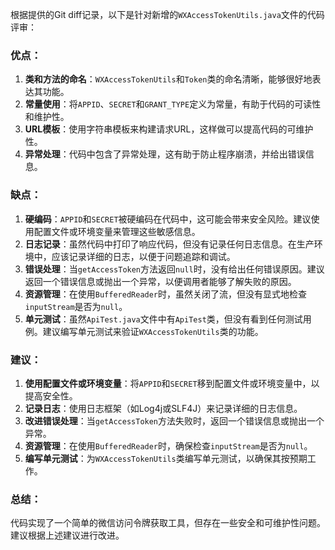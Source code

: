 根据提供的Git diff记录，以下是针对新增的`WXAccessTokenUtils.java`文件的代码评审：

### 优点：

1. **类和方法的命名**：`WXAccessTokenUtils`和`Token`类的命名清晰，能够很好地表达其功能。
2. **常量使用**：将`APPID`、`SECRET`和`GRANT_TYPE`定义为常量，有助于代码的可读性和维护性。
3. **URL模板**：使用字符串模板来构建请求URL，这样做可以提高代码的可维护性。
4. **异常处理**：代码中包含了异常处理，这有助于防止程序崩溃，并给出错误信息。

### 缺点：

1. **硬编码**：`APPID`和`SECRET`被硬编码在代码中，这可能会带来安全风险。建议使用配置文件或环境变量来管理这些敏感信息。
2. **日志记录**：虽然代码中打印了响应代码，但没有记录任何日志信息。在生产环境中，应该记录详细的日志，以便于问题追踪和调试。
3. **错误处理**：当`getAccessToken`方法返回`null`时，没有给出任何错误原因。建议返回一个错误信息或抛出一个异常，以便调用者能够了解失败的原因。
4. **资源管理**：在使用`BufferedReader`时，虽然关闭了流，但没有显式地检查`inputStream`是否为`null`。
5. **单元测试**：虽然`ApiTest.java`文件中有`ApiTest`类，但没有看到任何测试用例。建议编写单元测试来验证`WXAccessTokenUtils`类的功能。

### 建议：

1. **使用配置文件或环境变量**：将`APPID`和`SECRET`移到配置文件或环境变量中，以提高安全性。
2. **记录日志**：使用日志框架（如Log4j或SLF4J）来记录详细的日志信息。
3. **改进错误处理**：当`getAccessToken`方法失败时，返回一个错误信息或抛出一个异常。
4. **资源管理**：在使用`BufferedReader`时，确保检查`inputStream`是否为`null`。
5. **编写单元测试**：为`WXAccessTokenUtils`类编写单元测试，以确保其按预期工作。

### 总结：

代码实现了一个简单的微信访问令牌获取工具，但存在一些安全和可维护性问题。建议根据上述建议进行改进。
